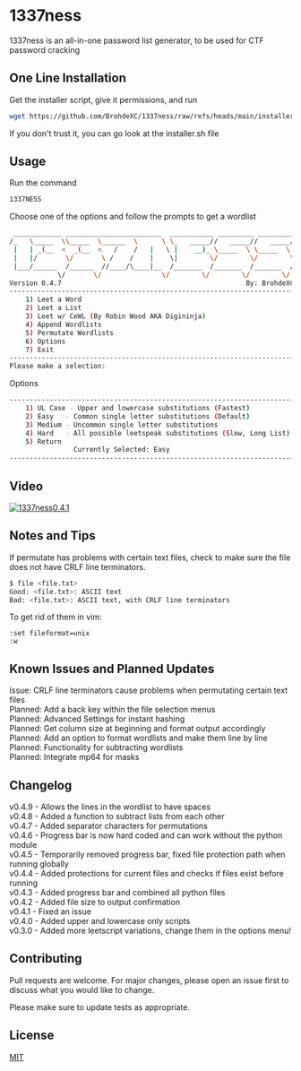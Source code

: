 # 1337ness

1337ness is an all-in-one password list generator, to be used for CTF password cracking

## One Line Installation

Get the installer script, give it permissions, and run 
```bash
wget https://github.com/BrohdeXC/1337ness/raw/refs/heads/main/installer.sh && chmod +x installer.sh && ./installer.sh
```
If you don't trust it, you can go look at the installer.sh file

## Usage

Run the command  
```bash
1337NESS
```

Choose one of the options and follow the prompts to get a wordlist
```bash
 ____________ ________________________  ___________ _________ _________
/_   \_____  \\_____  \______  \      \ \_   _____//   _____//   _____/
 |   | _(__  <  _(__  <   /    /   |   \ |    __)_ \_____  \ \_____  \ 
 |   |/       \/       \ /    /    |    \|        \/        \/        \
 |___/______  /______  //____/\____|__  /_______  /_______  /_______  /
            \/       \/               \/        \/        \/        \/ 
Version 0.4.7                                              By: BrohdeXC
-----------------------------------------------------------------------
    1) Leet a Word
    2) Leet a List
    3) Leet w/ CeWL (By Robin Wood AKA Digininja)
    4) Append Wordlists
    5) Permutate Wordlists
    6) Options
    7) Exit
-----------------------------------------------------------------------
Please make a selection:
```
Options
```bash
-----------------------------------------------------------------------
    1) UL Case - Upper and lowercase substitutions (Fastest)
    2) Easy   - Common single letter substitutions (Default)
    3) Medium - Uncommon single letter substitutions
    4) Hard   - All possible leetspeak substitutions (Slow, Long List)
    5) Return
                Currently Selected: Easy
-----------------------------------------------------------------------
```

## Video
[![1337ness0.4.1](https://img.youtube.com/vi/QfFK4R9JtvI/0.jpg)](https://www.youtube.com/watch?v=QfFK4R9JtvI)

## Notes and Tips
If permutate has problems with certain text files, check to make sure the file does not have CRLF line terminators.  
```bash
$ file <file.txt>
Good: <file.txt>: ASCII text
Bad: <file.txt>: ASCII text, with CRLF line terminators
```
To get rid of them in vim:  
```vim
:set fileformat=unix
:w
```

## Known Issues and Planned Updates
Issue: CRLF line terminators cause problems when permutating certain text files  
Planned: Add a back key within the file selection menus  
Planned: Advanced Settings for instant hashing  
Planned: Get column size at beginning and format output accordingly  
Planned: Add an option to format wordlists and make them line by line  
Planned: Functionality for subtracting wordlists  
Planned: Integrate mp64 for masks

## Changelog
v0.4.9 - Allows the lines in the wordlist to have spaces  
v0.4.8 - Added a function to subtract lists from each other  
v0.4.7 - Added separator characters for permutations  
v0.4.6 - Progress bar is now hard coded and can work without the python module  
v0.4.5 - Temporarily removed progress bar, fixed file protection path when running globally  
v0.4.4 - Added protections for current files and checks if files exist before running  
v0.4.3 - Added progress bar and combined all python files  
v0.4.2 - Added file size to output confirmation  
v0.4.1 - Fixed an issue  
v0.4.0 - Added upper and lowercase only scripts  
v0.3.0 - Added more leetscript variations, change them in the options menu!

## Contributing

Pull requests are welcome. For major changes, please open an issue first
to discuss what you would like to change.

Please make sure to update tests as appropriate.

## License

[MIT](https://choosealicense.com/licenses/mit/)
